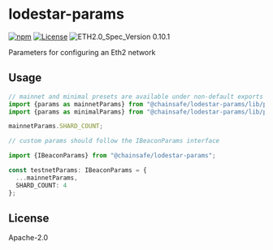 # lodestar-params

[![npm](https://img.shields.io/npm/v/@chainsafe/lodestar-types)](https://www.npmjs.com/package/@chainsafe/lodestar-types)
[![License](https://img.shields.io/badge/License-Apache%202.0-blue.svg)](https://opensource.org/licenses/Apache-2.0)
![ETH2.0_Spec_Version 0.10.1](https://img.shields.io/badge/ETH2.0_Spec_Version-0.10.1-2e86c1.svg)


Parameters for configuring an Eth2 network

## Usage

```typescript
// mainnet and minimal presets are available under non-default exports
import {params as mainnetParams} from "@chainsafe/lodestar-params/lib/presets/mainnet";
import {params as minimalParams} from "@chainsafe/lodestar-params/lib/presets/mainnet";

mainnetParams.SHARD_COUNT;

// custom params should follow the IBeaconParams interface

import {IBeaconParams} from "@chainsafe/lodestar-params";

const testnetParams: IBeaconParams = {
  ...mainnetParams,
  SHARD_COUNT: 4
};
```

## License

Apache-2.0
